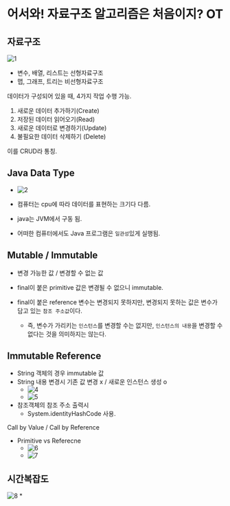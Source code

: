 어서와! 자료구조 알고리즘은 처음이지? OT   
==========
자료구조
---------
![1](https://user-images.githubusercontent.com/102513932/170987972-73072f14-5a12-4f25-96b0-d1592673f329.png)
+ 변수, 배열, 리스트는 선형자료구조
+ 맵, 그래프, 트리는 비선형자료구조

데이터가 구성되어 있을 때, 4가지 작업 수행 가능.   

 1. 새로운 데이터 추가하기(Create)
 2. 저장된 데이터 읽어오기(Read)
 3. 새로운 데이터로 변경하기(Update)
 4. 불필요한 데이터 삭제하기 (Delete)   

이를 CRUD라 통칭.

Java Data Type
-----
+ ![2](https://user-images.githubusercontent.com/102513932/170989873-03437b5f-1db5-4dd3-bbe6-832889b593e5.png)

+ 컴퓨터는 cpu에 따라 데이터를 표현하는 크기다 다름.  
+ java는 JVM에서 구동 됨.
+  어떠한 컴퓨터에서도 Java 프로그램은 `일관성`있게 실행됨.

Mutable / Immutable
-------
+ 변경 가능한 값 / 변경할 수 없는 값    
  
+ final이 붙은 primitive 값은 변경될 수 없으니 immutable.   
  
+ final이 붙은 reference 변수는 변경되지 못하지만, 변경되지 못하는 값은 변수가 담고 있는 `참조 주소값`이다. 
  
  + 즉, 변수가 가리키는 `인스턴스`를 변경할 수는 없지만, `인스턴스의 내용`을 변경할 수 없다는 것을 의미하지는 않는다. 

Immutable Reference
---------
* String 객체의 경우 immutable 값
* String 내용 변경시 기존 값 변경 x / 새로운 인스턴스 생성 o
  * ![4](https://user-images.githubusercontent.com/102513932/170990944-3b774adc-9f59-41f1-a7d0-8da463ac2fab.png)
  * ![5](https://user-images.githubusercontent.com/102513932/170990950-1595d8e6-23f6-4587-a3a0-0d56b45c2e85.png)
* 참조객체의 참조 주소 출력시
  * System.identityHashCode 사용.

Call by Value / Call by Reference
+ Primitive vs Referecne
  + ![6](https://user-images.githubusercontent.com/102513932/170992049-4bd8d91d-4a4f-4e5b-93cd-aa0f43107056.png)
  + ![7](https://user-images.githubusercontent.com/102513932/170992064-f005d805-f2e0-4438-82b8-c046aea7aa21.png)

시간복잡도
-----------
  ![8](https://user-images.githubusercontent.com/102513932/170991672-6bd7f2e3-793e-4591-bfe1-60dcc8cf5209.png)
* 

